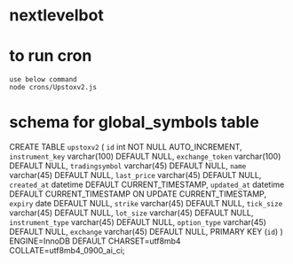 # nextlevelbot
# to run cron 
    use below command 
    node crons/Upstoxv2.js

# schema for global_symbols table
 CREATE TABLE `upstoxv2` (
  `id` int NOT NULL AUTO_INCREMENT,
  `instrument_key` varchar(100) DEFAULT NULL,
  `exchange_token` varchar(100) DEFAULT NULL,
  `tradingsymbol` varchar(45) DEFAULT NULL,
  `name` varchar(45) DEFAULT NULL,
  `last_price` varchar(45) DEFAULT NULL,
  `created_at` datetime DEFAULT CURRENT_TIMESTAMP,
  `updated_at` datetime DEFAULT CURRENT_TIMESTAMP ON UPDATE CURRENT_TIMESTAMP,
  `expiry` date DEFAULT NULL,
  `strike` varchar(45) DEFAULT NULL,
  `tick_size` varchar(45) DEFAULT NULL,
  `lot_size` varchar(45) DEFAULT NULL,
  `instrument_type` varchar(45) DEFAULT NULL,
  `option_type` varchar(45) DEFAULT NULL,
  `exchange` varchar(45) DEFAULT NULL,
  PRIMARY KEY (`id`)
 ) ENGINE=InnoDB DEFAULT CHARSET=utf8mb4 COLLATE=utf8mb4_0900_ai_ci;
